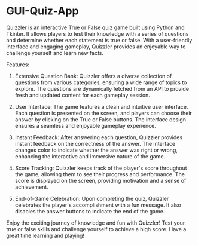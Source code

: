 # GUI-Quiz-App
Quizzler is an interactive True or False quiz game built using Python and Tkinter. It allows players to test their knowledge with a series of questions and determine whether each statement is true or false. With a user-friendly interface and engaging gameplay, Quizzler provides an enjoyable way to challenge yourself and learn new facts.

Features:

1. Extensive Question Bank: Quizzler offers a diverse collection of questions from various categories, ensuring a wide range of topics to explore. The questions are dynamically fetched from an API to provide fresh and updated content for each gameplay session.

2. User Interface: The game features a clean and intuitive user interface. Each question is presented on the screen, and players can choose their answer by clicking on the True or False buttons. The interface design ensures a seamless and enjoyable gameplay experience.

3. Instant Feedback: After answering each question, Quizzler provides instant feedback on the correctness of the answer. The interface changes color to indicate whether the answer was right or wrong, enhancing the interactive and immersive nature of the game.

4. Score Tracking: Quizzler keeps track of the player's score throughout the game, allowing them to see their progress and performance. The score is displayed on the screen, providing motivation and a sense of achievement.

5. End-of-Game Celebration: Upon completing the quiz, Quizzler celebrates the player's accomplishment with a fun message. It also disables the answer buttons to indicate the end of the game.

Enjoy the exciting journey of knowledge and fun with Quizzler! Test your true or false skills and challenge yourself to achieve a high score. Have a great time learning and playing!
